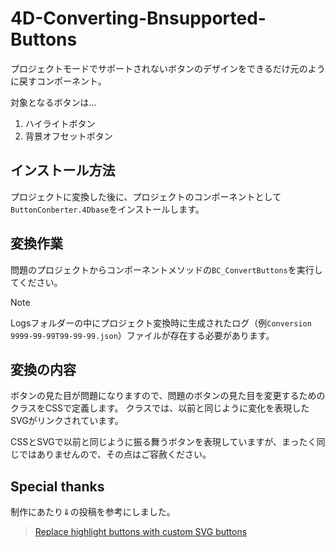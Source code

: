 # 4D-Converting-Bnsupported-Buttons

プロジェクトモードでサポートされないボタンのデザインをできるだけ元のように戻すコンポーネント。

対象となるボタンは…

1. ハイライトボタン
2. 背景オフセットボタン

## インストール方法

プロジェクトに変換した後に、プロジェクトのコンポーネントとして`ButtonConberter.4Dbase`をインストールします。

## 変換作業

問題のプロジェクトからコンポーネントメソッドの`BC_ConvertButtons`を実行してください。

> [!NOTE]
> Logsフォルダーの中にプロジェクト変換時に生成されたログ（例`Conversion 9999-99-99T99-99-99.json`）ファイルが存在する必要があります。

## 変換の内容

ボタンの見た目が問題になりますので、問題のボタンの見た目を変更するためのクラスをCSSで定義します。
クラスでは、以前と同じように変化を表現したSVGがリンクされています。

CSSとSVGで以前と同じように振る舞うボタンを表現していますが、まったく同じではありませんので、その点はご容赦ください。

## Special thanks

制作にあたり⇓の投稿を参考にしました。

> [Replace highlight buttons with custom SVG buttons](https://discuss.4d.com/t/replace-highlight-buttons-with-custom-svg-buttons/31719)
